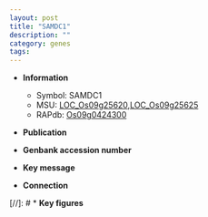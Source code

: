 ```yaml
---
layout: post
title: "SAMDC1"
description: ""
category: genes
tags: 
---
```


* **Information**  
    + Symbol: SAMDC1  
    + MSU: [LOC_Os09g25620](http://rice.uga.edu/cgi-bin/ORF_infopage.cgi?orf=LOC_Os09g25620),[LOC_Os09g25625](http://rice.uga.edu/cgi-bin/ORF_infopage.cgi?orf=LOC_Os09g25625)  
    + RAPdb: [Os09g0424300](http://rapdb.dna.affrc.go.jp/viewer/gbrowse_details/irgsp1?name=Os09g0424300)  

* **Publication**  

* **Genbank accession number**  

* **Key message**  

* **Connection**  

[//]: # * **Key figures**  


